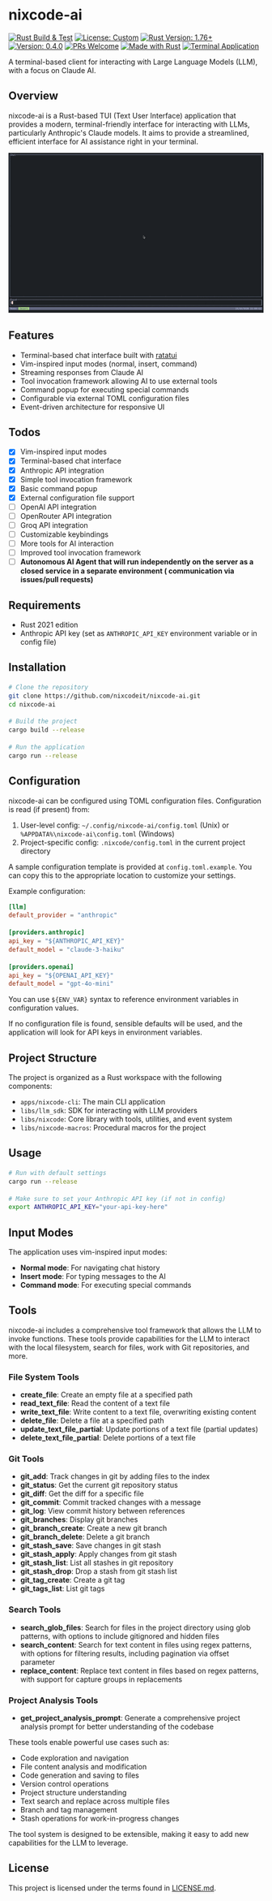 # nixcode-ai

[![Rust Build & Test](https://github.com/nixcodeit/nixcode-ai/actions/workflows/rust-build.yml/badge.svg)](https://github.com/nixcodeit/nixcode-ai/actions/workflows/rust-build.yml)
[![License: Custom](https://img.shields.io/badge/License-Custom-blue.svg)](LICENSE.md)
[![Rust Version: 1.76+](https://img.shields.io/badge/Rust-1.76+-orange.svg)](https://www.rust-lang.org/)
[![Version: 0.4.0](https://img.shields.io/badge/Version-0.4.0-green.svg)](https://github.com/nixcodeit/nixcode-ai)
[![PRs Welcome](https://img.shields.io/badge/PRs-welcome-brightgreen.svg)](https://github.com/nixcodeit/nixcode-ai/pulls)
[![Made with Rust](https://img.shields.io/badge/Made%20with-Rust-red.svg)](https://www.rust-lang.org/)
[![Terminal Application](https://img.shields.io/badge/Terminal-Application-black.svg)](https://github.com/nixcodeit/nixcode-ai)

A terminal-based client for interacting with Large Language Models (LLM), with a focus on Claude AI.

## Overview

nixcode-ai is a Rust-based TUI (Text User Interface) application that provides a modern, terminal-friendly interface for
interacting with LLMs, particularly Anthropic's Claude models. It aims to provide a streamlined, efficient interface for
AI assistance right in your terminal.

![](assets/showcase-1.gif)

## Features

- Terminal-based chat interface built with [ratatui](https://github.com/ratatui-org/ratatui)
- Vim-inspired input modes (normal, insert, command)
- Streaming responses from Claude AI
- Tool invocation framework allowing AI to use external tools
- Command popup for executing special commands
- Configurable via external TOML configuration files
- Event-driven architecture for responsive UI

## Todos

- [x] Vim-inspired input modes
- [x] Terminal-based chat interface
- [x] Anthropic API integration
- [x] Simple tool invocation framework
- [x] Basic command popup
- [x] External configuration file support
- [ ] OpenAI API integration
- [ ] OpenRouter API integration
- [ ] Groq API integration
- [ ] Customizable keybindings
- [ ] More tools for AI interaction
- [ ] Improved tool invocation framework
- [ ] **Autonomous AI Agent that will run independently on the server as a closed service in a separate environment (
  communication via issues/pull requests)**

## Requirements

- Rust 2021 edition
- Anthropic API key (set as `ANTHROPIC_API_KEY` environment variable or in config file)

## Installation

```bash
# Clone the repository
git clone https://github.com/nixcodeit/nixcode-ai.git
cd nixcode-ai

# Build the project
cargo build --release

# Run the application
cargo run --release
```

## Configuration

nixcode-ai can be configured using TOML configuration files. Configuration is read (if present) from:

1. User-level config: `~/.config/nixcode-ai/config.toml` (Unix) or `%APPDATA%\nixcode-ai\config.toml` (Windows)
2. Project-specific config: `.nixcode/config.toml` in the current project directory

A sample configuration template is provided at `config.toml.example`. You can copy this to the appropriate location to
customize your settings.

Example configuration:

```toml
[llm]
default_provider = "anthropic"

[providers.anthropic]
api_key = "${ANTHROPIC_API_KEY}"
default_model = "claude-3-haiku"

[providers.openai]
api_key = "${OPENAI_API_KEY}"
default_model = "gpt-4o-mini"
```

You can use `${ENV_VAR}` syntax to reference environment variables in configuration values.

If no configuration file is found, sensible defaults will be used, and the application will look for API keys in
environment variables.

## Project Structure

The project is organized as a Rust workspace with the following components:

- `apps/nixcode-cli`: The main CLI application
- `libs/llm_sdk`: SDK for interacting with LLM providers
- `libs/nixcode`: Core library with tools, utilities, and event system
- `libs/nixcode-macros`: Procedural macros for the project

## Usage

```bash
# Run with default settings
cargo run --release

# Make sure to set your Anthropic API key (if not in config)
export ANTHROPIC_API_KEY="your-api-key-here"
```

## Input Modes

The application uses vim-inspired input modes:
- **Normal mode**: For navigating chat history
- **Insert mode**: For typing messages to the AI
- **Command mode**: For executing special commands

## Tools

nixcode-ai includes a comprehensive tool framework that allows the LLM to invoke functions. These tools provide capabilities for the LLM to interact with the local filesystem, search for files, work with Git repositories, and more.

### File System Tools
- **create_file**: Create an empty file at a specified path
- **read_text_file**: Read the content of a text file
- **write_text_file**: Write content to a text file, overwriting existing content
- **delete_file**: Delete a file at a specified path
- **update_text_file_partial**: Update portions of a text file (partial updates)
- **delete_text_file_partial**: Delete portions of a text file

### Git Tools
- **git_add**: Track changes in git by adding files to the index
- **git_status**: Get the current git repository status
- **git_diff**: Get the diff for a specific file
- **git_commit**: Commit tracked changes with a message
- **git_log**: View commit history between references
- **git_branches**: Display git branches
- **git_branch_create**: Create a new git branch
- **git_branch_delete**: Delete a git branch
- **git_stash_save**: Save changes in git stash
- **git_stash_apply**: Apply changes from git stash
- **git_stash_list**: List all stashes in git repository
- **git_stash_drop**: Drop a stash from git stash list
- **git_tag_create**: Create a git tag
- **git_tags_list**: List git tags

### Search Tools
- **search_glob_files**: Search for files in the project directory using glob patterns, with options to include gitignored and hidden files
- **search_content**: Search for text content in files using regex patterns, with options for filtering results, including pagination via offset parameter
- **replace_content**: Replace text content in files based on regex patterns, with support for capture groups in replacements

### Project Analysis Tools
- **get_project_analysis_prompt**: Generate a comprehensive project analysis prompt for better understanding of the codebase

These tools enable powerful use cases such as:
- Code exploration and navigation
- File content analysis and modification
- Code generation and saving to files
- Version control operations
- Project structure understanding
- Text search and replace across multiple files
- Branch and tag management
- Stash operations for work-in-progress changes

The tool system is designed to be extensible, making it easy to add new capabilities for the LLM to leverage.

## License

This project is licensed under the terms found in [LICENSE.md](LICENSE.md).